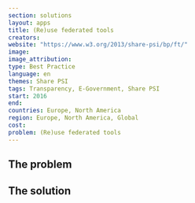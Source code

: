 ```yaml
---
section: solutions
layout: apps
title: (Re)use federated tools
creators: 
website: "https://www.w3.org/2013/share-psi/bp/ft/"
image: 
image_attribution:
type: Best Practice  
language: en
themes: Share PSI
tags: Transparency, E-Government, Share PSI
start: 2016
end: 
countries: Europe, North America
region: Europe, North America, Global
cost: 
problem: (Re)use federated tools
---
```


## The problem

## The solution

